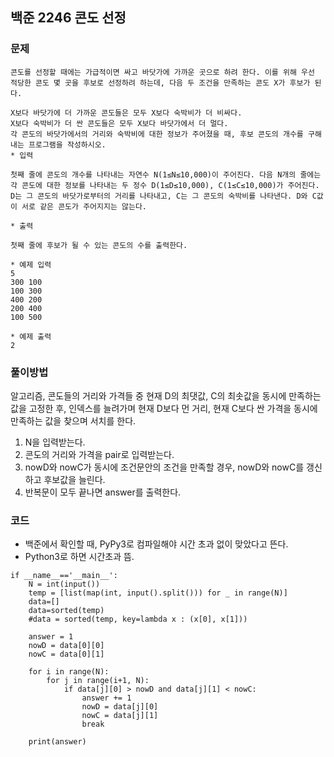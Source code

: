 ## 백준 2246 콘도 선정 

### 문제 
```
콘도를 선정할 때에는 가급적이면 싸고 바닷가에 가까운 곳으로 하려 한다. 이를 위해 우선 적당한 콘도 몇 곳을 후보로 선정하려 하는데, 다음 두 조건을 만족하는 콘도 X가 후보가 된다.

X보다 바닷가에 더 가까운 콘도들은 모두 X보다 숙박비가 더 비싸다.
X보다 숙박비가 더 싼 콘도들은 모두 X보다 바닷가에서 더 멀다.
각 콘도의 바닷가에서의 거리와 숙박비에 대한 정보가 주어졌을 때, 후보 콘도의 개수를 구해내는 프로그램을 작성하시오.
* 입력

첫째 줄에 콘도의 개수를 나타내는 자연수 N(1≤N≤10,000)이 주어진다. 다음 N개의 줄에는 각 콘도에 대한 정보를 나타내는 두 정수 D(1≤D≤10,000), C(1≤C≤10,000)가 주어진다. 
D는 그 콘도의 바닷가로부터의 거리를 나타내고, C는 그 콘도의 숙박비를 나타낸다. D와 C값이 서로 같은 콘도가 주어지지는 않는다.

* 출력

첫째 줄에 후보가 될 수 있는 콘도의 수를 출력한다.
```

```
* 예제 입력
5
300 100
100 300
400 200
200 400
100 500

* 예제 출력 
2
```

### 풀이방법

알고리즘, 콘도들의 거리와 가격들 중 현재 D의 최댓값, C의 최솟값을 동시에 만족하는 값을 고정한 후, 
인덱스를 늘려가며 현재 D보다 먼 거리, 현재 C보다 싼 가격을 동시에 만족하는 값을 찾으며 서치를 한다.

1. N을 입력받는다.
2. 콘도의 거리와 가격을 pair로 입력받는다.
3. nowD와 nowC가 동시에 조건문안의 조건을 만족할 경우, nowD와 nowC를 갱신하고 후보값을 늘린다.
4. 반복문이 모두 끝나면 answer를 출력한다.


### 코드 
* 백준에서 확인할 때, PyPy3로 컴파일해야 시간 초과 없이 맞았다고 뜬다.
* Python3로 하면 시간초과 뜸.
```
if __name__=='__main__':
	N = int(input())
	temp = [list(map(int, input().split())) for _ in range(N)]
	data=[]
	data=sorted(temp)
	#data = sorted(temp, key=lambda x : (x[0], x[1]))

	answer = 1
	nowD = data[0][0]
	nowC = data[0][1]
	
	for i in range(N):
		for j in range(i+1, N):
			if data[j][0] > nowD and data[j][1] < nowC:
				answer += 1
				nowD = data[j][0]
				nowC = data[j][1]
				break

	print(answer)
  
```
	
